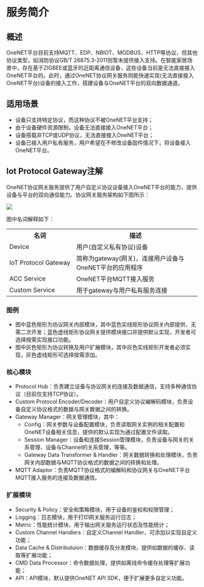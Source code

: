 # 服务简介

## 概述

OneNET平台目前支持MQTT、EDP、NBIOT、MODBUS、HTTP等协议，但其他协议类型，如消防协议GB/T 26875.3-2011则暂未提供接入支持。在智能家居场景中，存在基于ZIGBEE或蓝牙的近距离通信设备，这些设备当前是无法直接接入OneNET平台的。此时，通过OneNET协议网关服务则能快速实现(无法直接接入OneNET平台)设备的接入工作，搭建设备与OneNET平台的双向数据通道。

## 适用场景
- 设备只支持特定协议，而这种协议不被OneNET平台支持；
- 由于设备硬件资源限制，设备无法直接接入OneNET平台；
- 设备搭载非TCP或UDP协议，无法直接接入OneNET平台；
- 设备已接入用户私有服务，用户希望在不修改设备固件情况下，将设备接入OneNET平台。




## Iot Protocol Gateway注解
OneNET协议网关服务提供了用户自定义协议设备接入OneNET平台的能力，提供设备与平台的双向通信能力。协议网关服务架构如下图所示：

![](/images/MQTTS/gateway/gw1.png)

图中名词解释如下：

<table>
<tr><th width="35%">名词</th><th >描述</th></tr>
<tr><td>Device</td><td>用户(自定义私有协议)设备</td></tr>
<tr><td>IoT Protocol Gateway</td><td>简称为gateway(网关)，连接用户设备与OneNET平台的应用程序</td></tr>
<tr><td>ACC Service</td><td>OneNET平台MQTT接入服务</td></tr>
<tr><td>Custom Service</td><td>用于gateway与用户私有服务连接</td></tr>
</table>

### 图例
- 图中蓝色矩形为协议网关内部模块，其中蓝色实线矩形协议网关内部提供，无需二次开发；蓝色虚线矩形协议网关提供模块接口并提供默认实现，开发者可选择按需实现接口功能。
- 图中灰色矩形为协议转换及用户扩展模块，其中灰色实线矩形开发者必须实现，灰色虚线矩形可选择按需添加。

### 核心模块

- Protocol Hub：负责建立设备与协议网关的连接及数据通信，支持多种通信协议（目前仅支持TCP协议）。
- Custom Protocol Encoder/Decoder：用户自定义协议编解码模块，负责设备自定义协议格式的数据与网关数据之间的转换。
- Gateway Manager：网关管理模块，其中：
   - Config：网关参数与设备配置模块，负责读取网关实例的相关配置和OneNET设备相关信息，提供的默认实现为通过配置文件读取。
   - Session Manager：设备和连接Session管理模块，负责设备与网关的关系管理、设备与Channel的关系管理，等等。
   - Gateway Data Transformer & Handler：网关数据转换和处理模块，负责网关内部数据与MQTT协议格式的数据之间的转换和处理。
- MQTT Adaptor：负责MQTT协议格式的编解码和协议网关与OneNET平台MQTT接入服务的连接及数据通信。

### 扩展模块
- Security & Policy：安全和策略模块，用于设备的鉴权和权限管理；
- Logging：日志模块，用于打印网关服务运行日志；
- Metric：性能统计模块，用于输出网关服务运行状态及性能统计；
- Custom Channel Handlers：自定义Channel Handler，可添加以实现自定义功能；
- Data Cache & Distributuion：数据缓存及分发模块，提供如数据的缓存、读取等扩展功能；
- CMD Data Processor：命令数据处理，提供如离线命令缓存处理等扩展功能；
- API：API模块，默认提供OneNET API SDK，便于扩展更多自定义功能。

